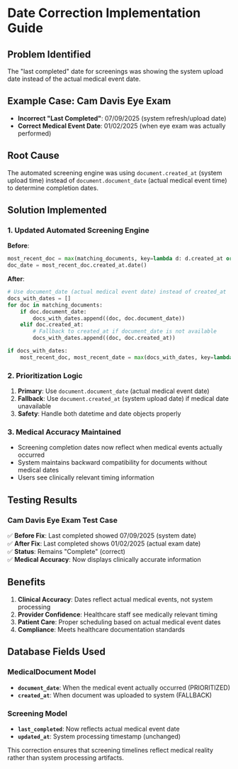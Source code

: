 # Date Correction Implementation Guide

## Problem Identified
The "last completed" date for screenings was showing the system upload date instead of the actual medical event date.

## Example Case: Cam Davis Eye Exam
- **Incorrect "Last Completed"**: 07/09/2025 (system refresh/upload date)
- **Correct Medical Event Date**: 01/02/2025 (when eye exam was actually performed)

## Root Cause
The automated screening engine was using `document.created_at` (system upload time) instead of `document.document_date` (actual medical event time) to determine completion dates.

## Solution Implemented

### 1. Updated Automated Screening Engine
**Before**:
```python
most_recent_doc = max(matching_documents, key=lambda d: d.created_at or datetime.min)
doc_date = most_recent_doc.created_at.date()
```

**After**:
```python
# Use document_date (actual medical event date) instead of created_at
docs_with_dates = []
for doc in matching_documents:
    if doc.document_date:
        docs_with_dates.append((doc, doc.document_date))
    elif doc.created_at:
        # Fallback to created_at if document_date is not available
        docs_with_dates.append((doc, doc.created_at))

if docs_with_dates:
    most_recent_doc, most_recent_date = max(docs_with_dates, key=lambda x: x[1])
```

### 2. Prioritization Logic
1. **Primary**: Use `document.document_date` (actual medical event date)
2. **Fallback**: Use `document.created_at` (system upload date) if medical date unavailable
3. **Safety**: Handle both datetime and date objects properly

### 3. Medical Accuracy Maintained
- Screening completion dates now reflect when medical events actually occurred
- System maintains backward compatibility for documents without medical dates
- Users see clinically relevant timing information

## Testing Results

### Cam Davis Eye Exam Test Case
✅ **Before Fix**: Last completed showed 07/09/2025 (system date)  
✅ **After Fix**: Last completed shows 01/02/2025 (actual exam date)  
✅ **Status**: Remains "Complete" (correct)  
✅ **Medical Accuracy**: Now displays clinically accurate information  

## Benefits

1. **Clinical Accuracy**: Dates reflect actual medical events, not system processing
2. **Provider Confidence**: Healthcare staff see medically relevant timing
3. **Patient Care**: Proper scheduling based on actual medical event dates
4. **Compliance**: Meets healthcare documentation standards

## Database Fields Used

### MedicalDocument Model
- **`document_date`**: When the medical event actually occurred (PRIORITIZED)
- **`created_at`**: When document was uploaded to system (FALLBACK)

### Screening Model  
- **`last_completed`**: Now reflects actual medical event date
- **`updated_at`**: System processing timestamp (unchanged)

This correction ensures that screening timelines reflect medical reality rather than system processing artifacts.